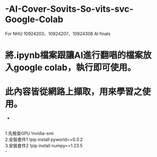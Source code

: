 # -AI-Cover-Sovits-So-vits-svc-Google-Colab
For NHU 10924203、10924207、10924308 AI finals

# 將.ipynb檔案跟讓AI進行翻唱的檔案放入google colab，執行即可使用。
# 此內容皆從網路上擷取，用來學習之使用。

-
<br>
1.先檢查GPU
!nvidia-smi
<br>
2.安裝套件1
!pip install pyworld==0.3.2
<br>
3.安裝套件2
!pip install numpy==1.23.5
<br>
-
